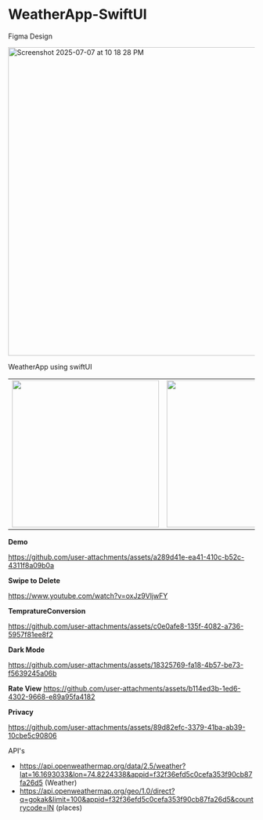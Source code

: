 # WeatherApp-SwiftUI

Figma Design  


<img width="829" height="629" alt="Screenshot 2025-07-07 at 10 18 28 PM" src="https://github.com/user-attachments/assets/f5fa4546-09a9-40e4-8583-4644b9c61e46" />


WeatherApp using swiftUI  


<table>
  <tr>
    <td><img src="https://github.com/user-attachments/assets/4702f622-ad1a-414a-9abc-30b30effdb5c" width="300"/></td>
    <td><img src="https://github.com/user-attachments/assets/484c73e7-35ac-43a8-9cc4-afa8d00794f5" width="300"/></td>
    <td><img src="https://github.com/user-attachments/assets/667f5552-4739-4ade-a862-a62aac24c926" width="300"/></td>
  </tr>
</table>

**Demo**  

https://github.com/user-attachments/assets/a289d41e-ea41-410c-b52c-4311f8a09b0a  

**Swipe to Delete**  

https://www.youtube.com/watch?v=oxJz9VljwFY

**TempratureConversion**  

https://github.com/user-attachments/assets/c0e0afe8-135f-4082-a736-5957f81ee8f2

**Dark Mode**

https://github.com/user-attachments/assets/18325769-fa18-4b57-be73-f5639245a06b

**Rate View**
https://github.com/user-attachments/assets/b114ed3b-1ed6-4302-9668-e89a95fa4182




**Privacy**  


https://github.com/user-attachments/assets/89d82efc-3379-41ba-ab39-10cbe5c90806




API's  

- https://api.openweathermap.org/data/2.5/weather?lat=16.1693033&lon=74.8224338&appid=f32f36efd5c0cefa353f90cb87fa26d5  (Weather)
- https://api.openweathermap.org/geo/1.0/direct?q=gokak&limit=100&appid=f32f36efd5c0cefa353f90cb87fa26d5&countrycode=IN (places)


